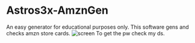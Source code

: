 # Astros3x-AmznGen
An easy generator for educational purposes only. This software gens and checks amzn store cards.
![screen](https://user-images.githubusercontent.com/87500882/208929598-6140423d-b6e7-4304-aab3-83fe2d1996d2.png)
To get the pw check my ds.
